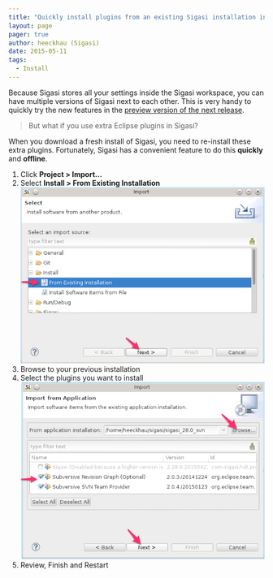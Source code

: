 ```yaml
---
title: "Quickly install plugins from an existing Sigasi installation in a new Sigasi installation"
layout: page 
pager: true
author: heeckhau (Sigasi)
date: 2015-05-11
tags: 
  - Install
---
```

Because Sigasi stores all your settings inside the Sigasi workspace, you can have multiple versions of Sigasi next to each other. This is very handy to quickly try the new features in the [preview version of the next release](/faq.html#can-i-use-the-features-of-the-upcoming-release).

> But what if you use extra Eclipse plugins in Sigasi?

When you download a fresh install of Sigasi, you need to re-install these extra plugins. Fortunately, Sigasi has a convenient feature to do this **quickly** and **offline**.

1. Click **Project > Import…**
2. Select **Install > From Existing Installation**
   ![Install from Existing Installation](images/install_start.png)
3. Browse to your previous installation
4. Select the plugins you want to install
   ![Select the plugins you want to install](images/install_selection.png)
5. Review, Finish and Restart